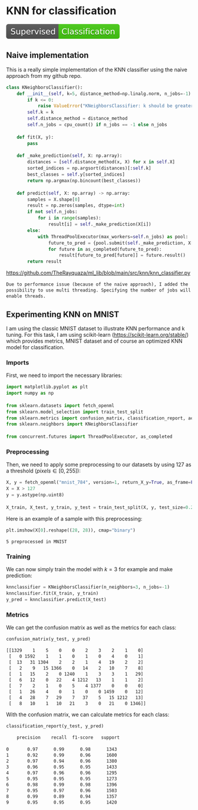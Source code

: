 # KNN for classification

![Classification](https://raw.githubusercontent.com/TheRayquaza/therayquaza.github.io/main/images/badges/Classification.svg)

## Naive implementation

This is a really simple implementation of the KNN classifier using the naive approach from my github repo.
```python
class KNeighborsClassifier():
    def __init__(self, k=5, distance_method=np.linalg.norm, n_jobs=-1):
        if k <= 0:
            raise ValueError("KNeighborsClassifier: k should be greater than 0")
        self.k = k
        self.distance_method = distance_method
        self.n_jobs = cpu_count() if n_jobs == -1 else n_jobs
    
    def fit(X, y):
        pass

    def _make_prediction(self, X: np.array):
        distances = [self.distance_method(x, X) for x in self.X]
        sorted_indices = np.argsort(distances)[:self.k]
        best_classes = self.y[sorted_indices]
        return np.argmax(np.bincount(best_classes))

    def predict(self, X: np.array) -> np.array:
        samples = X.shape[0]
        result = np.zeros(samples, dtype=int)
        if not self.n_jobs:
            for i in range(samples):
                result[i] = self._make_prediction(X[i])
        else:
            with ThreadPoolExecutor(max_workers=self.n_jobs) as pool:
                future_to_pred = {pool.submit(self._make_prediction, X[i]): i for i in range(samples)}
                for future in as_completed(future_to_pred):
                    result[future_to_pred[future]] = future.result()
        return result
```
https://github.com/TheRayquaza/ml_lib/blob/main/src/knn/knn_classifier.py

```{note}
Due to performance issue (because of the naive approach), I added the possibility to use multi threading. Specifying the number of jobs will enable threads.
```

## Experimenting KNN on MNIST

I am using the classic MNIST dataset to illustrate KNN performance and k tuning.
For this task, I am using scikit-learn (https://scikit-learn.org/stable/) which provides metrics, MNIST dataset and of course an optimized KNN model for classification.

### Imports

First, we need to import the necessary libraries:
```python
import matplotlib.pyplot as plt
import numpy as np

from sklearn.datasets import fetch_openml
from sklearn.model_selection import train_test_split
from sklearn.metrics import confusion_matrix, classification_report, accuracy
from sklearn.neighbors import KNeighborsClassifier

from concurrent.futures import ThreadPoolExecutor, as_completed
```

### Preprocessing

Then, we need to apply some preprocessing to our datasets by using 127 as a threshold ($pixels \in [0, 255]$):
```python
X, y = fetch_openml("mnist_784", version=1, return_X_y=True, as_frame=False, parser="pandas")
X = X > 127
y = y.astype(np.uint8)

X_train, X_test, y_train, y_test = train_test_split(X, y, test_size=0.2, random_state=42)
```

Here is an example of a sample with this preprocessing:
```python
plt.imshow(X[0].reshape((28, 28)), cmap="binary")
```
```{figure} https://raw.githubusercontent.com/TheRayquaza/therayquaza.github.io/main/images/machine_learning/knn/5_mnist.png
5 preprocessed in MNIST
```

### Training

We can now simply train the model with $k = 3$ for example and make prediction:
```python
knnclassifier = KNeighborsClassifier(n_neighbors=3, n_jobs=-1)
knnclassifier.fit(X_train, y_train)
y_pred = knnclassifier.predict(X_test)
```

### Metrics

We can get the confusion matrix as well as the metrics for each class:
```python
confusion_matrix(y_test, y_pred)
```
```
[[1329    1    5    0    0    2    3    2    1    0]
 [   0 1592    1    1    0    1    0    4    0    1]
 [  13   31 1304    2    2    1    4   19    2    2]
 [   2    9   15 1366    0   14    2   10    7    8]
 [   1   15    2    0 1240    1    3    3    1   29]
 [   6   12    0   22    4 1212   13    1    1    2]
 [   7    2    1    0    5    4 1377    0    0    0]
 [   1   26    4    0    1    0    0 1459    0   12]
 [   4   28    7   29    7   37    5   15 1212   13]
 [   8   10    1   10   21    3    0   21    0 1346]]
```

With the confusion matrix, we can calculate metrics for each class:
```python
classification_report(y_test, y_pred)
```
```
    precision    recall  f1-score   support

0       0.97      0.99      0.98      1343
1       0.92      0.99      0.96      1600
2       0.97      0.94      0.96      1380
3       0.96      0.95      0.95      1433
4       0.97      0.96      0.96      1295
5       0.95      0.95      0.95      1273
6       0.98      0.99      0.98      1396
7       0.95      0.97      0.96      1503
8       0.99      0.89      0.94      1357
9       0.95      0.95      0.95      1420
```
